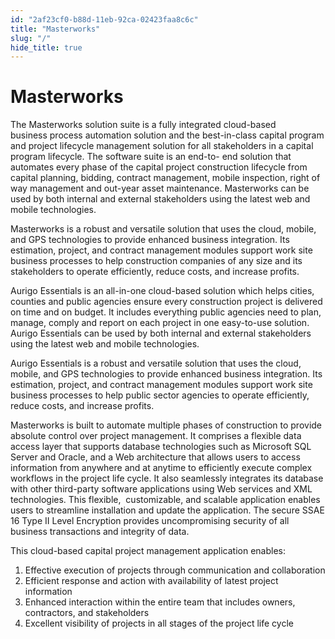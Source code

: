```yaml
---
id: "2af23cf0-b88d-11eb-92ca-02423faa8c6c"
title: "Masterworks"
slug: "/"
hide_title: true
---
```


<a id="ariaid-title1"/>

# <span xmlns="http://www.w3.org/1999/xhtml" className="ph">Masterworks</span>


<p xmlns="http://www.w3.org/1999/xhtml" className="shortdesc">
</p>

<p xmlns="http://www.w3.org/1999/xhtml" className="p">The&nbsp;Masterworks&nbsp;solution suite is a fully&nbsp;integrated cloud-based business&nbsp;process automation solution and the best-in-class capital program and project lifecycle management solution for all&nbsp;stakeholders in a capital program lifecycle.&nbsp;The software suite is an end-to- end solution that automates every phase of the capital project construction lifecycle from capital planning, bidding, contract management, mobile inspection, right of way management and out-year asset maintenance. Masterworks&nbsp;can be used by both internal and external stakeholders using the latest web and mobile technologies.&nbsp;</p>

<p xmlns="http://www.w3.org/1999/xhtml" className="p">Masterworks&nbsp;is a robust and versatile solution that uses the cloud, mobile, and GPS technologies to provide enhanced business integration. Its estimation, project, and contract management modules support work site business processes to help construction companies of any size and its stakeholders to operate efficiently, reduce costs, and increase profits.&nbsp;</p>

<p xmlns="http://www.w3.org/1999/xhtml" className="p">Aurigo Essentials is an all-in-one cloud-based solution which helps cities, counties and public agencies ensure every construction project is delivered on time and on budget. It includes everything public agencies need to plan, manage, comply and report on each project in one easy-to-use solution. Aurigo Essentials can be used by both internal and external stakeholders using the latest web and mobile technologies.&nbsp;</p>

<p xmlns="http://www.w3.org/1999/xhtml" className="p">Aurigo Essentials is a robust and versatile solution that uses the cloud, mobile, and GPS technologies to provide enhanced business integration. Its estimation, project, and contract management modules support work site business processes to help public sector agencies to operate efficiently, reduce costs, and increase profits.&nbsp;</p>

<p xmlns="http://www.w3.org/1999/xhtml" className="p"><span className="ph">Masterworks</span> is built to automate multiple phases of construction to provide absolute control over project management. It comprises a flexible data access layer that supports database technologies such as Microsoft SQL Server and Oracle, and a Web architecture that allows users to access information from anywhere and at anytime to efficiently execute complex workflows in the project life cycle.<span className="ph">&nbsp;It also seamlessly integrates its database with other third-party software applications using Web services and XML technologies. This flexible,&nbsp;&nbsp;customizable, and&nbsp;scalable&nbsp;application enables users to streamline installation and update the application.</span>&nbsp;The secure SSAE 16 Type II Level Encryption provides uncompromising security of all business transactions and integrity of data.</p>

<div xmlns="http://www.w3.org/1999/xhtml" className="p">This cloud-based capital project management application enables:<ol className="ol"><li className="li">Effective execution of projects through communication and collaboration</li><li className="li">Efficient response and action with availability of latest project information</li><li className="li">Enhanced interaction within the entire team that includes owners, contractors, and stakeholders</li><li className="li">Excellent visibility of projects in all stages of the project life cycle</li></ol></div>
